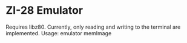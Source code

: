 # ZI-28 Emulator

Requires libz80. Currently, only reading and writing to the terminal are implemented. Usage: emulator memImage
